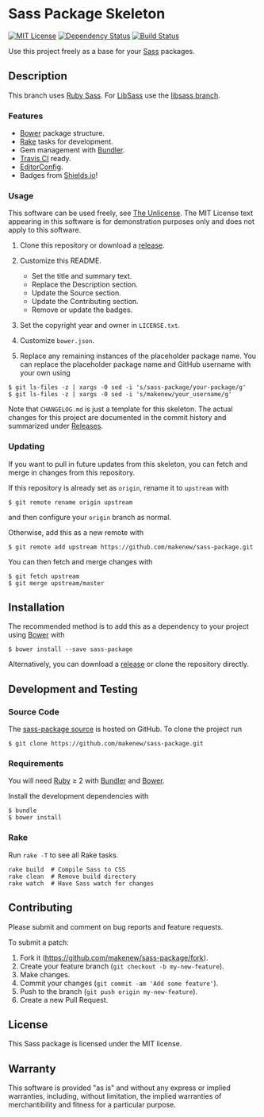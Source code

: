 # Sass Package Skeleton

<!--
[![Bower Version](https://img.shields.io/bower/v/sass-package.svg)](http://bower.io/search/?q=sass-package)
-->
[![MIT License](https://img.shields.io/github/license/makenew/sass-package.svg)](./LICENSE.txt)
[![Dependency Status](https://img.shields.io/gemnasium/makenew/sass-package.svg)](https://gemnasium.com/makenew/sass-package)
[![Build Status](https://img.shields.io/travis/makenew/sass-package.svg)](https://travis-ci.org/makenew/sass-package)

Use this project freely as a base for your [Sass] packages.

## Description

This branch uses [Ruby Sass][Sass].
For [LibSass] use the [libsass branch].

[LibSass]: http://libsass.org/
[libsass branch]: https://github.com/makenew/sass-package/tree/libsass
[Sass]: http://sass-lang.com/

### Features

* [Bower] package structure.
* [Rake] tasks for development.
* Gem management with [Bundler].
* [Travis CI] ready.
* [EditorConfig].
* Badges from [Shields.io]!

[Bundler]: http://bundler.io/
[EditorConfig]: http://editorconfig.org/
[Rake]: https://github.com/jimweirich/rake
[Shields.io]: http://shields.io/
[Travis CI]: https://travis-ci.org/

### Usage

This software can be used freely, see [The Unlicense].
The MIT License text appearing in this software is for
demonstration purposes only and does not apply to this software.

1. Clone this repository or download a [release][Releases].

2. Customize this README.
   - Set the title and summary text.
   - Replace the Description section.
   - Update the Source section.
   - Update the Contributing section.
   - Remove or update the badges.

3. Set the copyright year and owner in `LICENSE.txt`.

4. Customize `bower.json`.

5. Replace any remaining instances of the placeholder package name.
   You can replace the placeholder package name and GitHub username
   with your own using

```
$ git ls-files -z | xargs -0 sed -i 's/sass-package/your-package/g'
$ git ls-files -z | xargs -0 sed -i 's/makenew/your_username/g'
```

Note that `CHANGELOG.md` is just a template for this skeleton.
The actual changes for this project are documented in the commit history
and summarized under [Releases].

[Releases]: https://github.com/makenew/sass-package/releases
[The Unlicense]: http://unlicense.org/UNLICENSE

### Updating

If you want to pull in future updates from this skeleton,
you can fetch and merge in changes from this repository.

If this repository is already set as `origin`,
rename it to `upstream` with

```
$ git remote rename origin upstream
```

and then configure your `origin` branch as normal.

Otherwise, add this as a new remote with

```
$ git remote add upstream https://github.com/makenew/sass-package.git
```

You can then fetch and merge changes with

```
$ git fetch upstream
$ git merge upstream/master
```

## Installation

The recommended method is to add this as a dependency
to your project using [Bower] with

```
$ bower install --save sass-package
```

Alternatively, you can download a [release][Releases]
or clone the repository directly.

## Development and Testing

### Source Code

The [sass-package source](https://github.com/makenew/sass-package)
is hosted on GitHub.
To clone the project run

```
$ git clone https://github.com/makenew/sass-package.git
```

### Requirements

You will need [Ruby] ≥ 2 with [Bundler] and [Bower].

Install the development dependencies with

```
$ bundle
$ bower install
```

[Bower]: http://bower.io/
[Bundler]: http://bundler.io/
[Ruby]: https://www.ruby-lang.org/

### Rake

Run `rake -T` to see all Rake tasks.

```
rake build  # Compile Sass to CSS
rake clean  # Remove build directory
rake watch  # Have Sass watch for changes
```

## Contributing

Please submit and comment on bug reports and feature requests.

To submit a patch:

1. Fork it (https://github.com/makenew/sass-package/fork).
2. Create your feature branch (`git checkout -b my-new-feature`).
3. Make changes.
4. Commit your changes (`git commit -am 'Add some feature'`).
5. Push to the branch (`git push origin my-new-feature`).
6. Create a new Pull Request.

## License

This Sass package is licensed under the MIT license.

## Warranty

This software is provided "as is" and without any express or
implied warranties, including, without limitation, the implied
warranties of merchantibility and fitness for a particular
purpose.

